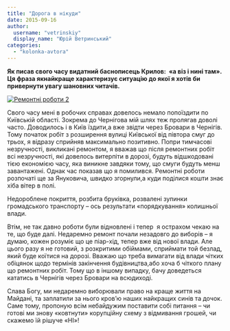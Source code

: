 ```yaml
---
title: "Дорога в нікуди"
date: 2015-09-16
author: 
  username: "vetrinskiy"
  display_name: "Юрій Ветринський"
categories: 
  - "kolonka-avtora"
---
```


**Як писав свого часу видатний баснописець Крилов:  «а віз і нині там». Ця фраза якнайкраще характеризує ситуацію до якої я хотів би привернути увагу шановних читачів.**

[![Ремонтні роботи 2](https://mpz.brovary.org/wp-content/uploads/2015/09/Remontni-roboty-2.jpg)](https://mpz.brovary.org/wp-content/uploads/2015/09/Remontni-roboty-2.jpg)

Свого часу мені в робочих справах довелось немало попоїздити по Київській області. Зокрема до Чернігова мій шлях теж пролягав доволі часто. Доводилось і в Київ їздити,а вже звідти через Бровари в Чернігів. Тому початок робіт з розширення вулиці Київської від півтора смуг до трьох, я відразу сприйняв максимально позитивно. Попри тимчасові незручності, викликані ремонтом, я вважав що після ремонтних робіт всі незручності, які довелось витерпіти в дорозі, будуть відшкодовані тією економією часу, яка виникне завдяки тому, що смуги будуть менш завантажені. Однак час показав що я помилився. Ремонтні роботи розпочаті ще за Януковича, швидко згорнули,а куди поділися кошти знає хіба вітер в полі.

Недороблене покриття, розбита бруківка, розвалені зупинки громадського транспорту – ось результати «порядкування» колишньої влади.

Втім, не так давно роботи були відновлені і тепер  я острахом чекаю на те, що буде далі. Недаремно ремонт почали незадовго до виборів – я думаю, кожен розуміє що це піар-хід, тепер вже від нової влади. Але цього разу я не готовий, з розкритими обіймами, сприймати той безлад, який буде коїтися на дорозі. Вважаю що треба вимагати від влади чітких обіцянок щодо термінів закінчення будівництва,або хоча б чіткого плану що ремонтних робіт. Тому що в іншому випадку, бачу доведеться кататись в Чернігів через Бровари на всюдиході.

Слава Богу, ми недаремно виборювали право на краще життя на Майдані, та заплатили за нього кров’ю наших найкращих синів та дочок. Саме тому, пропоную всім небайдужим поставити собі питання – чи готові ми знову «ковтнути» корупційну схему з відмивання грошей, чи скажемо їй рішуче «НІ»!
